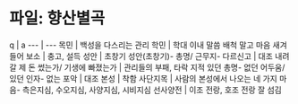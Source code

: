 # 파일: 향산별곡

 q  | a
--- | ---​
목민			| 백성을 다스리는 관리
학민			| 학대
이내 말씀 배척 말고 마음 새겨들어 보소			| 충고, 설득
성안			| 초창기
성안(초창기)- 총명/ 근무지- 다르신고			| 대조
내려갈 제 돈 썼는가/ 기생에 빠졌는가			| 관리들의 부패, 타락 지적
있던 총명- 없던 어두움/ 있던 인자- 없는 포악			| 대조
본성			| 착함
사단지목			| 사람의 본성에서 나오는 네 가지 마음- 측은지심, 수오지심, 사양지심, 시비지심
선사양전			| 이조 전랑, 호조 전랑 잘 섬김
